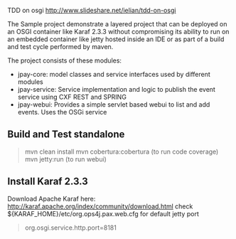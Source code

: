 TDD on osgi
http://www.slideshare.net/ielian/tdd-on-osgi

The Sample project demonstrate a layered project that can be deployed
on an OSGI container like Karaf 2.3.3
without compromising its ability to run on an embedded container like jetty hosted inside an IDE
or as part of a build and test cycle performed by maven.

The project consists of these modules:

- jpay-core: model classes and service interfaces used by different modules
- jpay-service: Service implementation and logic to publish the event service using CXF REST and SPRING
- jpay-webui: Provides a simple servlet based webui to list and add events. Uses the OSGi service

Build and Test standalone
-------------------------
> mvn clean install
> mvn cobertura:cobertura (to run code coverage)
> mvn jetty:run (to run webui)

Install Karaf 2.3.3
----------------------------------
Download Apache Karaf here: http://karaf.apache.org/index/community/download.html
check ${KARAF_HOME}/etc/org.ops4j.pax.web.cfg for default jetty port
>org.osgi.service.http.port=8181
